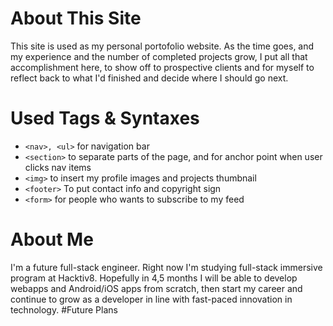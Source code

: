 # About This Site
This site is used as my personal portofolio website. As the time goes, and my experience and the number of completed projects grow, I put all that accomplishment here, to show off to prospective clients and for myself to reflect back to what I'd finished and decide where I should go next.
# Used Tags & Syntaxes
* `<nav>, <ul>` for navigation bar
* `<section>` to separate parts of the page, and for anchor point when user clicks nav items
* `<img>` to insert my profile images and projects thumbnail
* `<footer>` To put contact info and copyright sign
* `<form>` for people who wants to subscribe to my feed
# About Me
I'm a future full-stack engineer. Right now I'm studying full-stack immersive program at Hacktiv8. Hopefully in 4,5 months I will be able to develop webapps and Android/iOS apps from scratch, then start my career and continue to grow as a developer in line with fast-paced innovation in technology.
#Future Plans